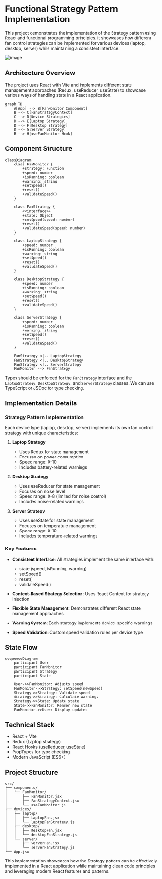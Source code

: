 # Functional Strategy Pattern Implementation

This project demonstrates the implementation of the Strategy pattern using React and functional programming principles. It showcases how different fan control strategies can be implemented for various devices (laptop, desktop, server) while maintaining a consistent interface.

![image](https://github.com/user-attachments/assets/b6662ffe-db08-44a7-bcf0-6b3c301c697b)


## Architecture Overview

The project uses React with Vite and implements different state management approaches (Redux, useReducer, useState) to showcase various ways of handling state in a React application.

```mermaid
graph TD
    A[App] --> B[FanMonitor Component]
    B --> C[FanStrategyContext]
    C --> D[Device Strategies]
    D --> E[Laptop Strategy]
    D --> F[Desktop Strategy]
    D --> G[Server Strategy]
    B --> H[useFanMonitor Hook]
```

## Component Structure

```mermaid
classDiagram
    class FanMonitor {
        +strategy: Function
        +speed: number
        +isRunning: boolean
        +warning: string
        +setSpeed()
        +reset()
        +validateSpeed()
    }
    
    class FanStrategy {
        <<interface>>
        +state: Object
        +setSpeed(speed: number)
        +reset()
        +validateSpeed(speed: number)
    }
    
    class LaptopStrategy {
        +speed: number
        +isRunning: boolean
        +warning: string
        +setSpeed()
        +reset()
        +validateSpeed()
    }
    
    class DesktopStrategy {
        +speed: number
        +isRunning: boolean
        +warning: string
        +setSpeed()
        +reset()
        +validateSpeed()
    }
    
    class ServerStrategy {
        +speed: number
        +isRunning: boolean
        +warning: string
        +setSpeed()
        +reset()
        +validateSpeed()
    }
    
    FanStrategy <|.. LaptopStrategy
    FanStrategy <|.. DesktopStrategy
    FanStrategy <|.. ServerStrategy
    FanMonitor --> FanStrategy
```

Types should be enforced for the `FanStrategy` interface and the `LaptopStrategy`, `DesktopStrategy`, and `ServerStrategy` classes. We can use TypeScript or JSDoc for type checking.

## Implementation Details

### Strategy Pattern Implementation
Each device type (laptop, desktop, server) implements its own fan control strategy with unique characteristics:

1. **Laptop Strategy**
   - Uses Redux for state management
   - Focuses on power consumption
   - Speed range: 0-10
   - Includes battery-related warnings

2. **Desktop Strategy**
   - Uses useReducer for state management
   - Focuses on noise level
   - Speed range: 0-8 (limited for noise control)
   - Includes noise-related warnings

3. **Server Strategy**
   - Uses useState for state management
   - Focuses on temperature management
   - Speed range: 0-10
   - Includes temperature-related warnings

### Key Features

- **Consistent Interface**: All strategies implement the same interface with:
  - state (speed, isRunning, warning)
  - setSpeed()
  - reset()
  - validateSpeed()

- **Context-Based Strategy Selection**: Uses React Context for strategy injection
- **Flexible State Management**: Demonstrates different React state management approaches
- **Warning System**: Each strategy implements device-specific warnings
- **Speed Validation**: Custom speed validation rules per device type

## State Flow

```mermaid
sequenceDiagram
    participant User
    participant FanMonitor
    participant Strategy
    participant State
    
    User->>FanMonitor: Adjusts speed
    FanMonitor->>Strategy: setSpeed(newSpeed)
    Strategy->>Strategy: Validate speed
    Strategy->>Strategy: Calculate warnings
    Strategy->>State: Update state
    State->>FanMonitor: Render new state
    FanMonitor->>User: Display updates
```

## Technical Stack

- React + Vite
- Redux (Laptop strategy)
- React Hooks (useReducer, useState)
- PropTypes for type checking
- Modern JavaScript (ES6+)

## Project Structure

```
src/
├── components/
│   └── FanMonitor/
│       ├── FanMonitor.jsx
│       ├── FanStrategyContext.jsx
│       └── useFanMonitor.js
├── devices/
│   ├── laptop/
│   │   ├── LaptopFan.jsx
│   │   └── laptopFanStrategy.js
│   ├── desktop/
│   │   ├── DesktopFan.jsx
│   │   └── desktopFanStrategy.js
│   └── server/
│       ├── ServerFan.jsx
│       └── serverFanStrategy.js
└── App.jsx
```

This implementation showcases how the Strategy pattern can be effectively implemented in a React application while maintaining clean code principles and leveraging modern React features and patterns.
